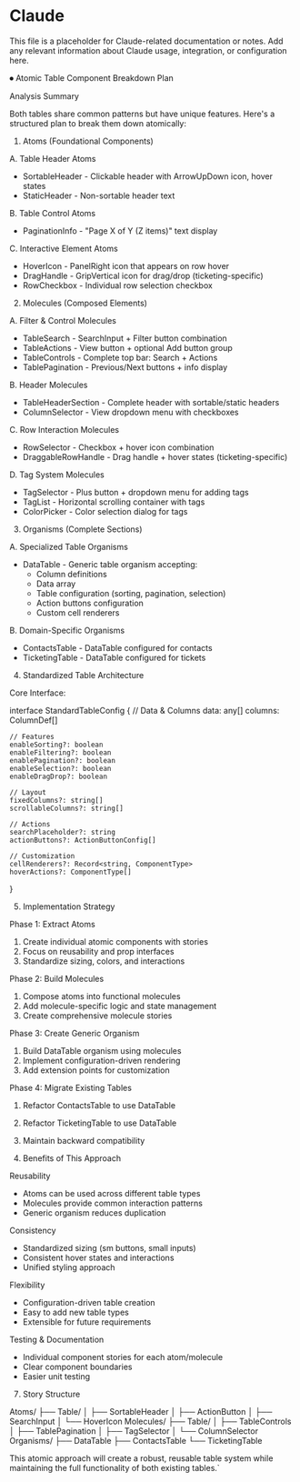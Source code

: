 # Claude

This file is a placeholder for Claude-related documentation or notes. Add any relevant information about Claude usage, integration, or configuration here.

⏺ Atomic Table Component Breakdown Plan

  Analysis Summary

  Both tables share common patterns but have unique features. Here's a
   structured plan to break them down atomically:

  1. Atoms (Foundational Components)

  A. Table Header Atoms

  - SortableHeader - Clickable header with ArrowUpDown icon, hover
  states
  - StaticHeader - Non-sortable header text

  B. Table Control Atoms


  - PaginationInfo - "Page X of Y (Z items)" text display

  C. Interactive Element Atoms

  - HoverIcon - PanelRight icon that appears on row hover
  - DragHandle - GripVertical icon for drag/drop (ticketing-specific)
  - RowCheckbox - Individual row selection checkbox

  2. Molecules (Composed Elements)

  A. Filter & Control Molecules

  - TableSearch - SearchInput + Filter button combination
  - TableActions - View button + optional Add button group
  - TableControls - Complete top bar: Search + Actions
  - TablePagination - Previous/Next buttons + info display

  B. Header Molecules

  - TableHeaderSection - Complete header with sortable/static headers
  - ColumnSelector - View dropdown menu with checkboxes

  C. Row Interaction Molecules

  - RowSelector - Checkbox + hover icon combination
  - DraggableRowHandle - Drag handle + hover states
  (ticketing-specific)

  D. Tag System Molecules

  - TagSelector - Plus button + dropdown menu for adding tags
  - TagList - Horizontal scrolling container with tags
  - ColorPicker - Color selection dialog for tags

  3. Organisms (Complete Sections)

  A. Specialized Table Organisms

  - DataTable - Generic table organism accepting:
    - Column definitions
    - Data array
    - Table configuration (sorting, pagination, selection)
    - Action buttons configuration
    - Custom cell renderers

  B. Domain-Specific Organisms

  - ContactsTable - DataTable configured for contacts
  - TicketingTable - DataTable configured for tickets

  4. Standardized Table Architecture

  Core Interface:

  interface StandardTableConfig {
    // Data & Columns
    data: any[]
    columns: ColumnDef[]

    // Features
    enableSorting?: boolean
    enableFiltering?: boolean
    enablePagination?: boolean
    enableSelection?: boolean
    enableDragDrop?: boolean

    // Layout
    fixedColumns?: string[]
    scrollableColumns?: string[]

    // Actions
    searchPlaceholder?: string
    actionButtons?: ActionButtonConfig[]

    // Customization
    cellRenderers?: Record<string, ComponentType>
    hoverActions?: ComponentType[]
  }

  5. Implementation Strategy

  Phase 1: Extract Atoms

  1. Create individual atomic components with stories
  2. Focus on reusability and prop interfaces
  3. Standardize sizing, colors, and interactions

  Phase 2: Build Molecules

  1. Compose atoms into functional molecules
  2. Add molecule-specific logic and state management
  3. Create comprehensive molecule stories

  Phase 3: Create Generic Organism

  1. Build DataTable organism using molecules
  2. Implement configuration-driven rendering
  3. Add extension points for customization

  Phase 4: Migrate Existing Tables

  1. Refactor ContactsTable to use DataTable
  2. Refactor TicketingTable to use DataTable
  3. Maintain backward compatibility

  6. Benefits of This Approach

  Reusability

  - Atoms can be used across different table types
  - Molecules provide common interaction patterns
  - Generic organism reduces duplication

  Consistency

  - Standardized sizing (sm buttons, small inputs)
  - Consistent hover states and interactions
  - Unified styling approach

  Flexibility

  - Configuration-driven table creation
  - Easy to add new table types
  - Extensible for future requirements

  Testing & Documentation

  - Individual component stories for each atom/molecule
  - Clear component boundaries
  - Easier unit testing

  7. Story Structure

  Atoms/
  ├── Table/
  │   ├── SortableHeader
  │   ├── ActionButton
  │   ├── SearchInput
  │   └── HoverIcon
  Molecules/
  ├── Table/
  │   ├── TableControls
  │   ├── TablePagination
  │   ├── TagSelector
  │   └── ColumnSelector
  Organisms/
  ├── DataTable
  ├── ContactsTable
  └── TicketingTable

  This atomic approach will create a robust, reusable table system
  while maintaining the full functionality of both existing tables.`
